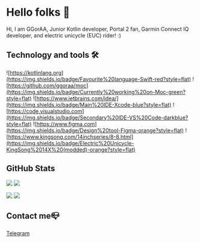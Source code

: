 # Hello folks 👋

Hi, I am GGorAA, Junior Kotlin developer, Portal 2 fan, Garmin Connect IQ developer, and electric unicycle (EUC) rider! :)

## Technology and tools 🛠

![https://kotlinlang.org](https://img.shields.io/badge/Favourite%20language-Swift-red?style=flat)
![https://github.com/ggoraa/moc](https://img.shields.io/badge/Currently%20working%20on-Moc-green?style=flat)
![https://www.jetbrains.com/idea/](https://img.shields.io/badge/Main%20IDE-Xcode-blue?style=flat)
![https://code.visualstudio.com](https://img.shields.io/badge/Secondary%20IDE-VS%20Code-darkblue?style=flat)
![https://www.figma.com](https://img.shields.io/badge/Design%20tool-Figma-orange?style=flat)
![https://www.kingsong.com/14inchseries/8-8.html](https://img.shields.io/badge/Electric%20Unicycle-KingSong%2014X%20(modded)-orange?style=flat)

## GitHub Stats

![](https://github-readme-stats.vercel.app/api/top-langs?username=GGorAA&show_icons=true&layout=compact)
![](https://github-readme-stats.vercel.app/api?username=GGorAA&show_icons=true)

![](https://github-readme-stats.vercel.app/api/pin?username=GGorAA&repo=Moc)
![](https://github-readme-stats.vercel.app/api/pin?username=GGorAA&repo=YeelightKit)

## Contact me📪

[Telegram](https://t.me/GGorAAOfficial)
